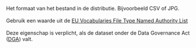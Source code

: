Het formaat van het bestand in de distributie. Bijvoorbeeld CSV of JPG.
<br/>
<br/>
    Gebruik een waarde uit de <a href='http://publications.europa.eu/resource/authority/file-type' target='_blank'>EU Vocabularies File Type Named Authority List</a>
<br/>
<br/>
    Deze eigenschap is verplicht, als de dataset onder de Data Governance Act ([DGA](https://digital-strategy.ec.europa.eu/en/policies/data-governance-act-explained)) valt.
